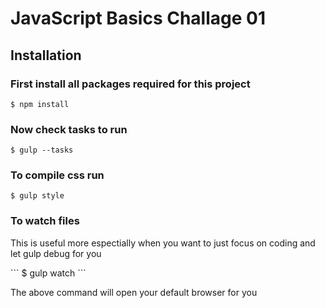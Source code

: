 # JavaScript Basics Challage 01

## Installation
### First install all packages required for this project
```
$ npm install
```

### Now check tasks to run
```
$ gulp --tasks
```

### To compile css run
```
$ gulp style
```

### To watch files
<p>This is useful more espectially when you want to just focus on coding and let gulp debug for you</p>
```
$ gulp watch
```

The above command will open your default browser for you